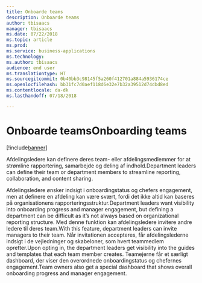 ```yaml
---
title: Onboarde teams
description: Onboarde teams
author: tbisaacs
manager: tbisaacs
ms.date: 07/22/2018
ms.topic: article
ms.prod: 
ms.service: business-applications
ms.technology: 
ms.author: tbisaacs
audience: end user
ms.translationtype: HT
ms.sourcegitcommit: 0b40bb3c98145f5a260f412701a884a5936174ce
ms.openlocfilehash: bb31fc7d0aef118d6e32e7b32a39512d74dbd8ed
ms.contentlocale: da-dk
ms.lasthandoff: 07/18/2018

---
```

#  <a name="onboarding-teams"></a><span data-ttu-id="7d8bf-103">Onboarde teams</span><span class="sxs-lookup"><span data-stu-id="7d8bf-103">Onboarding teams</span></span>

[!include[banner](../../../includes/banner.md)]

<span data-ttu-id="7d8bf-104">Afdelingsledere kan definere deres team- eller afdelingsmedlemmer for at strømline rapportering, samarbejde og deling af indhold.</span><span class="sxs-lookup"><span data-stu-id="7d8bf-104">Department leaders can define their team or department members to streamline reporting, collaboration, and content sharing.</span></span>

<span data-ttu-id="7d8bf-105">Afdelingsledere ønsker indsigt i onboardingstatus og chefers engagement, men at definere en afdeling kan være svært, fordi det ikke altid kan baseres på organisationens rapporteringsstruktur.</span><span class="sxs-lookup"><span data-stu-id="7d8bf-105">Department leaders want visibility into onboarding progress and manager engagement, but defining a department can be difficult as it’s not always based on organizational reporting structure.</span></span> <span data-ttu-id="7d8bf-106">Med denne funktion kan afdelingsledere invitere andre ledere til deres team.</span><span class="sxs-lookup"><span data-stu-id="7d8bf-106">With this feature, department leaders can invite managers to their team.</span></span> <span data-ttu-id="7d8bf-107">Når invitationen accepteres, får afdelingslederne indsigt i de vejledninger og skabeloner, som hvert teammedlem opretter.</span><span class="sxs-lookup"><span data-stu-id="7d8bf-107">Upon opting in, the department leaders get visibility into the guides and templates that each team member creates.</span></span> <span data-ttu-id="7d8bf-108">Teamejerne får et særligt dashboard, der viser den overordnede onboardingstatus og chefernes engagement.</span><span class="sxs-lookup"><span data-stu-id="7d8bf-108">Team owners also get a special dashboard that shows overall onboarding progress and manager engagement.</span></span> 

<!--
## Who uses this feature
Department leaders and managers of managers.
## License required
Talent license 
## Development status
In development
## Target timeframe
Public Preview: August
-->

